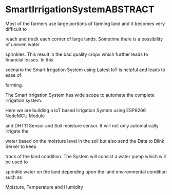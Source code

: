 # SmartIrrigationSystemABSTRACT 

Most of the farmers use large portions of farming land and it becomes very difficult to 

reach and track each corner of large lands. Sometime there is a possibility of uneven water 

sprinkles. This result in the bad quality crops which further leads to financial losses. In this 

scenario the Smart Irrigation System using Latest IoT is helpful and leads to ease of 

farming.

The Smart irrigation System has wide scope to automate the complete irrigation system. 

Here we are building a IoT based Irrigation System using ESP8266 NodeMCU Module 

and DHT11 Sensor and Soil moisture sensor. It will not only automatically irrigate the 

water based on the moisture level in the soil but also send the Data to Blink Server to keep 

track of the land condition. The System will consist a water pump which will be used to 

sprinkle water on the land depending upon the land environmental condition such as 

Moisture, Temperature and Humidity
